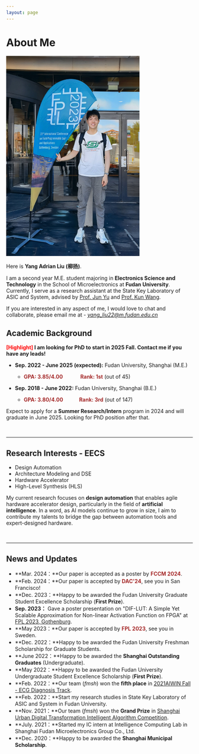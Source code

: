 ```yaml
---
layout: page
---
```


# About Me

  

<img src="images/profile.jpg" class="floatpic" width="360" height="540">

Here is **Yang Adrian Liu (柳扬)**.

I am a second year M.E. student majoring in **Electronics Science and Technology** in the School of Microelectronics at **Fudan University**. Currently, I serve as a research assistant at the State Key Laboratory of ASIC and System, advised by [Prof. Jun Yu](https://sme.fudan.edu.cn/60/5e/c31157a352350/page.htm) and [Prof. Kun Wang](http://eda.ee.ucla.edu/people/kun-wang/index.html). 

If you are interested in any aspect of me, I would love to chat and collaborate, please email me at - *yang_liu22@m.fudan.edu.cn*

## Academic Background

**<font color='red'>[Highlight]</font> I am looking for PhD to start in 2025 Fall. Contact me if you have any leads!**

- **Sep. 2022 - June 2025 (expected):** Fudan University, Shanghai (M.E.)
  - <strong style="color: brown;">GPA: 3.85/4.00</strong> &nbsp; &nbsp; &nbsp; &nbsp; &nbsp;  <strong style="color: brown;">Rank: 1st</strong> (out of 45)

- **Sep. 2018 - June 2022:** Fudan University, Shanghai (B.E.)
  - <strong style="color: brown;">GPA: 3.80/4.00</strong> &nbsp; &nbsp; &nbsp; &nbsp; &nbsp;  <strong style="color: brown;">Rank: 3rd</strong> (out of 147)


Expect to apply for a **Summer Research/Intern** program in 2024 and will graduate in June 2025. Looking for PhD position after that.

<br>

---

## Research Interests - EECS

- Design Automation
- Architecture Modeling and DSE
- Hardware Accelerator
- High-Level Synthesis (HLS)

My current research focuses on **design automation** that enables agile hardware accelerator design, particularly in the field of **artificial intelligence**. In a word, as AI models continue to grow in size, I aim to contribute my talents to bridge the gap between automation tools and expert-designed hardware.

<br>

---

## News and Updates

- **Mar. 2024：**Our paper is accepted as a poster by <strong style="color: brown;">FCCM 2024</strong>.
- **Feb. 2024：**Our paper is accepted by <strong style="color: brown;">DAC'24</strong>, see you in San Francisco!
- **Dec. 2023：**Happy to be awarded the Fudan University Graduate Student Excellence Scholarship (**First Prize**).
- **Sep. 2023：** Gave a poster presentation on "DIF-LUT: A Simple Yet Scalable Approximation for Non-linear Activation Function on FPGA" at [FPL 2023, Gothenburg](https://2023.fpl.org/).
- **May 2023：**Our paper is accepted by <strong style="color: brown;">FPL 2023</strong>, see you in Sweden.
- **Dec. 2022：**Happy to be awarded the Fudan University Freshman Scholarship for Graduate Students.
- **June 2022：**Happy to be awarded the **Shanghai Outstanding Graduates** (Undergraduate).
- **May 2022：**Happy to be awarded the Fudan University Undergraduate Student Excellence Scholarship (**First Prize**).
- **Feb. 2022：**Our team (*fmsh*) won the **fifth place** in [2021AIWIN Fall - ECG Diagnosis Track](http://aiwin.org.cn/competitions/64).
- **Feb. 2022：**Start my research studies in State Key Laboratory of ASIC and System in Fudan University.
- **Nov. 2021：**Our team (*fmsh*) won the **Grand Prize** in [Shanghai Urban Digital Transformation Intelligent Algorithm Competition](http://aiwin.org.cn/competitions/60).
- **July. 2021：**Started my IC intern at Intelligence Computing Lab in Shanghai Fudan Microelectronics Group Co., Ltd.
- **Dec. 2020：**Happy to be awarded the **Shanghai Municipal Scholarship**.

<br>
